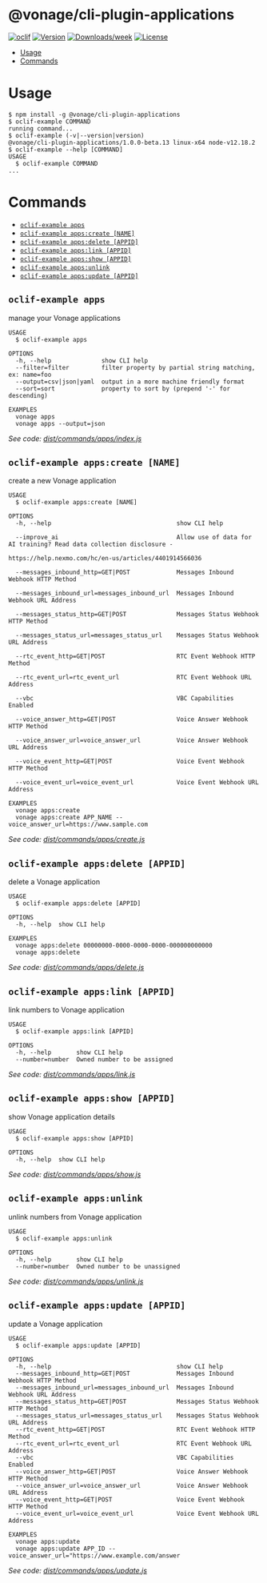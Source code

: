 @vonage/cli-plugin-applications
=======================

[![oclif](https://img.shields.io/badge/cli-oclif-brightgreen.svg)](https://oclif.io)
[![Version](https://img.shields.io/npm/v/@vonage/cli-plugin-applications.svg)](https://npmjs.org/applications/@vonage/cli-plugin-applications)
[![Downloads/week](https://img.shields.io/npm/dw/@vonage/cli-plugin-applications.svg)](https://npmjs.org/applications/@vonage/cli-plugin-applications)
[![License](https://img.shields.io/npm/l/@vonage/cli-plugin-applications.svg)](https://github.com/Vonage/vonage-cli/blob/master/applicationss/applications/applications.json)

<!-- toc -->
* [Usage](#usage)
* [Commands](#commands)
<!-- tocstop -->

# Usage
<!-- usage -->
```sh-session
$ npm install -g @vonage/cli-plugin-applications
$ oclif-example COMMAND
running command...
$ oclif-example (-v|--version|version)
@vonage/cli-plugin-applications/1.0.0-beta.13 linux-x64 node-v12.18.2
$ oclif-example --help [COMMAND]
USAGE
  $ oclif-example COMMAND
...
```
<!-- usagestop -->
# Commands
<!-- commands -->
* [`oclif-example apps`](#oclif-example-apps)
* [`oclif-example apps:create [NAME]`](#oclif-example-appscreate-name)
* [`oclif-example apps:delete [APPID]`](#oclif-example-appsdelete-appid)
* [`oclif-example apps:link [APPID]`](#oclif-example-appslink-appid)
* [`oclif-example apps:show [APPID]`](#oclif-example-appsshow-appid)
* [`oclif-example apps:unlink`](#oclif-example-appsunlink)
* [`oclif-example apps:update [APPID]`](#oclif-example-appsupdate-appid)

## `oclif-example apps`

manage your Vonage applications

```
USAGE
  $ oclif-example apps

OPTIONS
  -h, --help              show CLI help
  --filter=filter         filter property by partial string matching, ex: name=foo
  --output=csv|json|yaml  output in a more machine friendly format
  --sort=sort             property to sort by (prepend '-' for descending)

EXAMPLES
  vonage apps
  vonage apps --output=json
```

_See code: [dist/commands/apps/index.js](https://github.com/Vonage/vonage-cli/blob/v1.0.0-beta.13/dist/commands/apps/index.js)_

## `oclif-example apps:create [NAME]`

create a new Vonage application

```
USAGE
  $ oclif-example apps:create [NAME]

OPTIONS
  -h, --help                                   show CLI help

  --improve_ai                                 Allow use of data for AI training? Read data collection disclosure -
                                               https://help.nexmo.com/hc/en-us/articles/4401914566036

  --messages_inbound_http=GET|POST             Messages Inbound Webhook HTTP Method

  --messages_inbound_url=messages_inbound_url  Messages Inbound Webhook URL Address

  --messages_status_http=GET|POST              Messages Status Webhook HTTP Method

  --messages_status_url=messages_status_url    Messages Status Webhook URL Address

  --rtc_event_http=GET|POST                    RTC Event Webhook HTTP Method

  --rtc_event_url=rtc_event_url                RTC Event Webhook URL Address

  --vbc                                        VBC Capabilities Enabled

  --voice_answer_http=GET|POST                 Voice Answer Webhook HTTP Method

  --voice_answer_url=voice_answer_url          Voice Answer Webhook URL Address

  --voice_event_http=GET|POST                  Voice Event Webhook HTTP Method

  --voice_event_url=voice_event_url            Voice Event Webhook URL Address

EXAMPLES
  vonage apps:create
  vonage apps:create APP_NAME --voice_answer_url=https://www.sample.com
```

_See code: [dist/commands/apps/create.js](https://github.com/Vonage/vonage-cli/blob/v1.0.0-beta.13/dist/commands/apps/create.js)_

## `oclif-example apps:delete [APPID]`

delete a Vonage application

```
USAGE
  $ oclif-example apps:delete [APPID]

OPTIONS
  -h, --help  show CLI help

EXAMPLES
  vonage apps:delete 00000000-0000-0000-0000-000000000000
  vonage apps:delete
```

_See code: [dist/commands/apps/delete.js](https://github.com/Vonage/vonage-cli/blob/v1.0.0-beta.13/dist/commands/apps/delete.js)_

## `oclif-example apps:link [APPID]`

link numbers to Vonage application

```
USAGE
  $ oclif-example apps:link [APPID]

OPTIONS
  -h, --help       show CLI help
  --number=number  Owned number to be assigned
```

_See code: [dist/commands/apps/link.js](https://github.com/Vonage/vonage-cli/blob/v1.0.0-beta.13/dist/commands/apps/link.js)_

## `oclif-example apps:show [APPID]`

show Vonage application details

```
USAGE
  $ oclif-example apps:show [APPID]

OPTIONS
  -h, --help  show CLI help
```

_See code: [dist/commands/apps/show.js](https://github.com/Vonage/vonage-cli/blob/v1.0.0-beta.13/dist/commands/apps/show.js)_

## `oclif-example apps:unlink`

unlink numbers from Vonage application

```
USAGE
  $ oclif-example apps:unlink

OPTIONS
  -h, --help       show CLI help
  --number=number  Owned number to be unassigned
```

_See code: [dist/commands/apps/unlink.js](https://github.com/Vonage/vonage-cli/blob/v1.0.0-beta.13/dist/commands/apps/unlink.js)_

## `oclif-example apps:update [APPID]`

update a Vonage application

```
USAGE
  $ oclif-example apps:update [APPID]

OPTIONS
  -h, --help                                   show CLI help
  --messages_inbound_http=GET|POST             Messages Inbound Webhook HTTP Method
  --messages_inbound_url=messages_inbound_url  Messages Inbound Webhook URL Address
  --messages_status_http=GET|POST              Messages Status Webhook HTTP Method
  --messages_status_url=messages_status_url    Messages Status Webhook URL Address
  --rtc_event_http=GET|POST                    RTC Event Webhook HTTP Method
  --rtc_event_url=rtc_event_url                RTC Event Webhook URL Address
  --vbc                                        VBC Capabilities Enabled
  --voice_answer_http=GET|POST                 Voice Answer Webhook HTTP Method
  --voice_answer_url=voice_answer_url          Voice Answer Webhook URL Address
  --voice_event_http=GET|POST                  Voice Event Webhook HTTP Method
  --voice_event_url=voice_event_url            Voice Event Webhook URL Address

EXAMPLES
  vonage apps:update
  vonage apps:update APP_ID --voice_answer_url="https://www.example.com/answer
```

_See code: [dist/commands/apps/update.js](https://github.com/Vonage/vonage-cli/blob/v1.0.0-beta.13/dist/commands/apps/update.js)_
<!-- commandsstop -->
